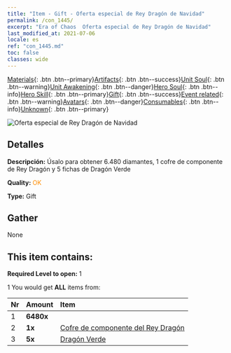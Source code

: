```yaml
---
title: "Item - Gift - Oferta especial de Rey Dragón de Navidad"
permalink: /con_1445/
excerpt: "Era of Chaos  Oferta especial de Rey Dragón de Navidad"
last_modified_at: 2021-07-06
locale: es
ref: "con_1445.md"
toc: false
classes: wide
---
```

 [Materials](/ItemsES/){: .btn .btn--primary}[Artifacts](/ItemsES/Artifacts/){: .btn .btn--success}[Unit Soul](/ItemsES/UnitSoul/){: .btn .btn--warning}[Unit Awakening](/ItemsES/UnitAwakening/){: .btn .btn--danger}[Hero Soul](/ItemsES/HeroSoul/){: .btn .btn--info}[Hero Skill](/ItemsES/HeroSkill/){: .btn .btn--primary}[Gift](/ItemsES/Gift/){: .btn .btn--success}[Event related](/ItemsES/Events/){: .btn .btn--warning}[Avatars](/ItemsES/Avatars/){: .btn .btn--danger}[Consumables](/ItemsES/Consumables/){: .btn .btn--info}[Unknown](/ItemsES/Unknown/){: .btn .btn--primary}

 ![Oferta especial de Rey Dragón de Navidad](/images/t/i_907059.png)

## Detalles
 **Descripción:** Úsalo para obtener 6.480 diamantes, 1 cofre de componente de Rey Dragón y 5 fichas de Dragón Verde

 **Quality:** <span style="color: #FF8C00">OK</span>

 **Type:** Gift

## Gather

  None

## This item contains:

 **Required Level to open:** 1

 1 You would get **ALL** items  from:

  | Nr | Amount |     Item    |
  |:---|:-------|:------------|
  | 1 |  **6480x** | <i class="fas fa-gem"/> |  | 
  | 2 |  **1x** | [Cofre de componente del Rey Dragón](/ItemsES/con_1348/) |  | 
  | 3 |  **5x** | [Dragón Verde](/ItemsES/unt_205/) |  | 
